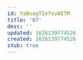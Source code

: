 ```yaml
---
id: YaBuagTIefevWITM
title: '07'
desc: ''
updated: 1626139774526
created: 1626139774526
stub: true
---
```


